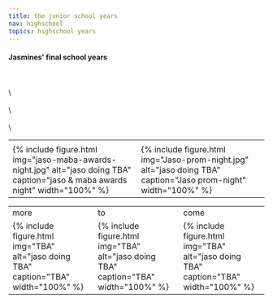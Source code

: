 ```yaml
---
title: the junior school years
nav: highschool
topics: highschool years
---
```


#### Jasmines' final school years

<table>
  <tr>
    <td> </td>
    <td> </td>
    <td> </td>
  </tr>
  <tr>
    <td>{% include figure.html img="jaso-maba-awards-night.jpg" alt="jaso doing TBA" caption="jaso & maba awards night" width="100%" %}</td>
    <td>{% include figure.html img="Jaso-prom-night.jpg" alt="jaso doing TBA" caption="Jaso prom-night" width="100%" %}</td>
  </tr>

\
\
\  
\
\  
\
\ 
 

<table>
  <tr>
    <td>more</td>
    <td>to</td>
    <td>come</td>
  </tr>
  <tr>
    <td>{% include figure.html img="TBA" alt="jaso doing TBA" caption="TBA" width="100%" %}</td>
    <td>{% include figure.html img="TBA" alt="jaso doing TBA" caption="TBA" width="100%" %}</td>
    <td>{% include figure.html img="TBA" alt="jaso doing TBA" caption="TBA" width="100%" %}</td>
  </tr>
